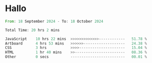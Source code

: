 # Hallo
<!--START_SECTION:waka-->

```rust
From: 18 September 2024 - To: 18 October 2024

Total Time: 20 hrs 2 mins

JavaScript    10 hrs 22 mins  >>>>>>>>>>>>>------------   51.78 %
Artboard      4 hrs 53 mins   >>>>>>-------------------   24.38 %
CSS           3 hrs           >>>>---------------------   15.04 %
HTML          1 hr 40 mins    >>-----------------------   08.36 %
Other         0 secs          -------------------------   00.01 %
```

<!--END_SECTION:waka-->
